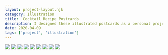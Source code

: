 ```yaml
---
layout: project-layout.njk
category: Illustration
title:  Cocktail Recipe Postcards
description: I designed these illustrated postcards as a personal project. I created the cocktail illustrations in watercolor
date: 2020-04-09
tags: ['project', 'illustration']
---
```


<img src="https://s3.amazonaws.com/julia-himmel-personal-site/Projects/Cocktail+Cards/Cocktail+Cards+for+Portfolio.jpg">

<img src="https://s3.amazonaws.com/julia-himmel-personal-site/Projects/Cocktail+Cards/Cocktail+Cards+for+Portfolio2.jpg">

<img src="https://s3.amazonaws.com/julia-himmel-personal-site/Projects/Cocktail+Cards/Cocktail+Cards+for+Portfolio3.jpg">

<img src="https://s3.amazonaws.com/julia-himmel-personal-site/Projects/Cocktail+Cards/Cocktail+Cards+for+Portfolio4.jpg">

<img src="https://s3.amazonaws.com/julia-himmel-personal-site/Projects/Cocktail+Cards/Cocktail+Cards+for+Portfolio5.jpg">

<img src="https://s3.amazonaws.com/julia-himmel-personal-site/Projects/Cocktail+Cards/Cocktail+Cards+for+Portfolio6.jpg">

<img src="https://s3.amazonaws.com/julia-himmel-personal-site/Projects/Cocktail+Cards/Cocktail+Cards+for+Portfolio7.jpg">

<img src="https://s3.amazonaws.com/julia-himmel-personal-site/Projects/Cocktail+Cards/Cocktail+Cards+for+Portfolio8.jpg">

<img src="https://s3.amazonaws.com/julia-himmel-personal-site/Projects/Cocktail+Cards/Cocktail+Cards+for+Portfolio9.jpg">
